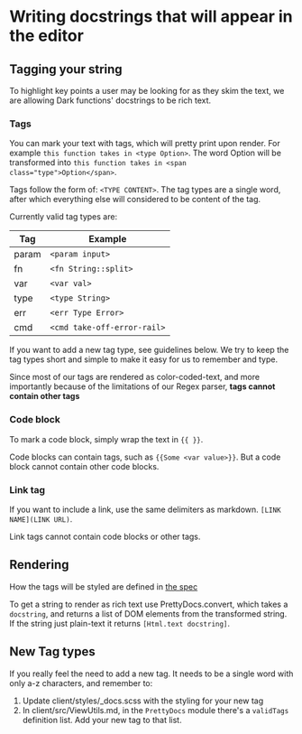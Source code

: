 # Writing docstrings that will appear in the editor

## Tagging your string
To highlight key points a user may be looking for as they skim the text, we are allowing Dark functions' docstrings to be rich text.

### Tags

You can mark your text with tags, which will pretty print upon render. For example `this function takes in <type Option>`.
The word Option will be transformed into `this function takes in <span class="type">Option</span>`.

Tags follow the form of: `<TYPE CONTENT>`. The tag types are a single word, after which everything else will considered to be content of the tag.

Currently valid tag types are:

| Tag     | Example                     |
|---------|-----------------------------|
| param   | `<param input>`             |
| fn      | `<fn String::split>`        |
| var     | `<var val>`                 |
| type    | `<type String>`             |
| err     | `<err Type Error>`          |
| cmd     | `<cmd take-off-error-rail>` |

If you want to add a new tag type, see guidelines below.
We try to keep the tag types short and simple to make it easy for us to remember and type.

Since most of our tags are rendered as color-coded-text, and more importantly because of the limitations of our Regex parser, **tags cannot contain other tags**

### Code block

To mark a code block, simply wrap the text in `{{ }}`. 

Code blocks can contain tags, such as `{{Some <var value>}}`. But a code block cannot contain other code blocks.

### Link tag

If you want to include a link, use the same delimiters as markdown. `[LINK NAME](LINK URL)`.

Link tags cannot contain code blocks or other tags.

## Rendering

How the tags will be styled are defined in [the spec](https://www.notion.so/darklang/Rich-Text-Docstrings-1358553ec49d4ba0b52d04995014152c)

To get a string to render as rich text use PrettyDocs.convert, which takes a `docstring`, and returns a list of DOM elements from the transformed string. If the string just plain-text it returns `[Html.text docstring]`.

## New Tag types

If you really feel the need to add a new tag. It needs to be a single word with only a-z characters, and remember to:
1. Update client/styles/_docs.scss with the styling for your new tag
2. In client/src/ViewUtils.md, in the `PrettyDocs` module there's a `validTags` definition list. Add your new tag to that list.